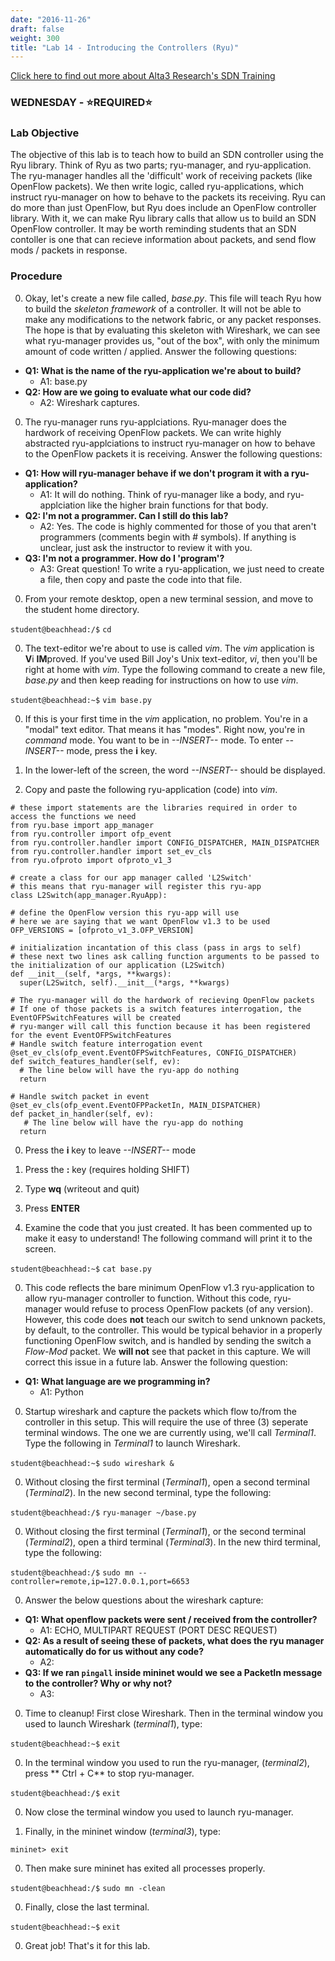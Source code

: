 ```yaml
---
date: "2016-11-26"
draft: false
weight: 300
title: "Lab 14 - Introducing the Controllers (Ryu)"
---
```

[Click here to find out more about Alta3 Research's SDN Training](https://alta3.com/courses/sdn)

### WEDNESDAY - &#x2B50;REQUIRED&#x2B50;

### Lab Objective
The objective of this lab is to teach how to build an SDN controller using the Ryu library. Think of Ryu as two parts; ryu-manager, and ryu-application. The ryu-manager handles all the 'difficult' work of receiving packets (like OpenFlow packets). We then write logic, called ryu-applications, which instruct ryu-manager on how to behave to the packets its receiving. Ryu can do more than just OpenFlow, but Ryu does include an OpenFlow controller library. With it, we can make Ryu library calls that allow us to build an SDN OpenFlow controller. It may be worth reminding students that an SDN contoller is one that can recieve information about packets, and send flow mods / packets in response.

### Procedure

0. Okay, let's create a new file called, *base.py*. This file will teach Ryu how to build the *skeleton framework* of a controller. It will not be able to make any modifications to the network fabric, or any packet responses. The hope is that by evaluating this skeleton with Wireshark, we can see what ryu-manager provides us, "out of the box", with only the minimum amount of code written / applied. Answer the following questions:

  - **Q1: What is the name of the ryu-application we're about to build?**
    - A1: base.py
  - **Q2: How are we going to evaluate what our code did?**
    - A2: Wireshark captures.

0. The ryu-manager runs ryu-applciations. Ryu-manager does the hardwork of receiving OpenFlow packets. We can write highly abstracted ryu-applciations to instruct ryu-manager on how to behave to the OpenFlow packets it is receiving. Answer the following questions:

  - **Q1: How will ryu-manager behave if we don't program it with a ryu-application?**
    - A1: It will do nothing. Think of ryu-manager like a body, and ryu-applciation like the higher brain functions for that body.
  - **Q2: I'm not a programmer. Can I still do this lab?**
    - A2: Yes. The code is highly commented for those of you that aren't programmers (comments begin with # symbols). If anything is unclear, just ask the instructor to review it with you.
  - **Q3: I'm not a programmer. How do I 'program'?**
    - A3: Great question! To write a ryu-application, we just need to create a file, then copy and paste the code into that file.

0. From your remote desktop, open a new terminal session, and move to the student home directory.

  `student@beachhead:/$` `cd`

0. The text-editor we're about to use is called *vim*. The *vim* application is **V**i **IM**proved. If you've used Bill Joy's Unix text-editor, *vi*, then you'll be right at home with *vim*. Type the following command to create a new file, *base.py* and then keep reading for instructions on how to use *vim*.

  `student@beachhead:~$` `vim base.py`

0. If this is your first time in the *vim* application, no problem. You're in a "modal" text editor. That means it has "modes". Right now, you're in *command* mode. You want to be in *--INSERT--* mode. To enter *--INSERT--* mode, press the **i** key.

0. In the lower-left of the screen, the word *--INSERT--* should be displayed.

0. Copy and paste the following ryu-application (code) into *vim*.

  ```
  # these import statements are the libraries required in order to access the functions we need
  from ryu.base import app_manager
  from ryu.controller import ofp_event
  from ryu.controller.handler import CONFIG_DISPATCHER, MAIN_DISPATCHER
  from ryu.controller.handler import set_ev_cls
  from ryu.ofproto import ofproto_v1_3

  # create a class for our app manager called 'L2Switch'
  # this means that ryu-manager will register this ryu-app
  class L2Switch(app_manager.RyuApp):

  # define the OpenFlow version this ryu-app will use
  # here we are saying that we want OpenFlow v1.3 to be used
  OFP_VERSIONS = [ofproto_v1_3.OFP_VERSION]

  # initialization incantation of this class (pass in args to self)
  # these next two lines ask calling function arguments to be passed to the initialization of our application (L2Switch) 
  def __init__(self, *args, **kwargs):
    super(L2Switch, self).__init__(*args, **kwargs)
  
  # The ryu-manager will do the hardwork of recieving OpenFlow packets
  # If one of those packets is a switch features interrogation, the EventOFPSwitchFeatures will be created
  # ryu-manger will call this function because it has been registered for the event EventOFPSwitchFeatures
  # Handle switch feature interrogation event 
  @set_ev_cls(ofp_event.EventOFPSwitchFeatures, CONFIG_DISPATCHER)
  def switch_features_handler(self, ev):
    # The line below will have the ryu-app do nothing 
    return

  # Handle switch packet in event
  @set_ev_cls(ofp_event.EventOFPPacketIn, MAIN_DISPATCHER)
  def packet_in_handler(self, ev):
     # The line below will have the ryu-app do nothing 
    return
  ```

0. Press the **i** key to leave *--INSERT--* mode

0. Press the **:** key (requires holding SHIFT)

0. Type **wq** (writeout and quit) 

0. Press **ENTER**

0. Examine the code that you just created. It has been commented up to make it easy to understand! The following command will print it to the screen.

  `student@beachhead:~$` `cat base.py`

0. This code reflects the bare minimum OpenFlow v1.3 ryu-application to allow ryu-manager controller to function. Without this code, ryu-manager would refuse to process OpenFlow packets (of any version). However, this code does **not** teach our switch to send unknown packets, by default, to the controller. This would be typical behavior in a properly functioning OpenFlow switch, and is handled by sending the switch a *Flow-Mod* packet. We **will not** see that packet in this capture. We will correct this issue in a future lab. Answer the following question:

  - **Q1: What language are we programming in?**
    - A1: Python

0. Startup wireshark and capture the packets which flow to/from the controller in this setup. This will require the use of three (3) seperate terminal windows. The one we are currently using, we'll call *Terminal1*. Type the following in *Terminal1* to launch Wireshark.

  `student@beachhead:~$` `sudo wireshark &`

0. Without closing the first terminal (*Terminal1*), open a second terminal (*Terminal2*). In the new second terminal, type the following:

  `student@beachhead:/$` `ryu-manager ~/base.py`

0. Without closing the first terminal (*Terminal1*), or the second terminal (*Terminal2*), open a third terminal (*Terminal3*). In the new third terminal, type the following:

  `student@beachhead:/$` `sudo mn --controller=remote,ip=127.0.0.1,port=6653`

0. Answer the below questions about the wireshark capture:

  - **Q1: What openflow packets were sent / received from the controller?**
    - A1: ECHO, MULTIPART REQUEST (PORT DESC REQUEST)
  - **Q2: As a result of seeing these of packets, what does the ryu manager automatically do for us without any code?**
    - A2:
  - **Q3: If we ran `pingall` inside mininet would we see a PacketIn message to the controller? Why or why not?**
    - A3:

0. Time to cleanup! First close Wireshark. Then in the terminal window you used to launch Wireshark (*terminal1*), type:

  `student@beachhead:~$` `exit`

0. In the terminal window you used to run the ryu-manager, (*terminal2*), press ** Ctrl + C** to stop ryu-manager.

  `student@beachhead:/$` `exit`

0. Now close the terminal window you used to launch ryu-manager.

0. Finally, in the mininet window (*terminal3*), type:

  `mininet> exit`
  
0. Then make sure mininet has exited all processes properly.

  `student@beachhead:/$` `sudo mn -clean`

0. Finally, close the last terminal.

  `student@beachhead:~$` `exit`
  
0. Great job! That's it for this lab.

